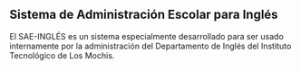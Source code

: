 ## Sistema de Administración Escolar para Inglés

El SAE-INGLÉS es un sistema especialmente desarrollado para ser usado internamente por la administración del Departamento de Inglés del Instituto Tecnológico de Los Mochis.
